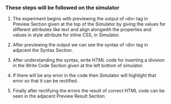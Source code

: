 ### These steps will be followed on the simulator

1. The experiment begins with previewing the output of ‹div› tag in Preview Section given at the top of the Simulator by giving the values for different attributes like text and align alongwith the properties and values in style attribute for inline CSS, in Simulator.

2. After previewing the output we can see the syntax of ‹div› tag in adjacent the Syntax Section.

3. After understanding the syntax, write HTML code for inserting a division in the Write Code Section given at the left bottom of simulator.

4. If there will be any error in the code then Simulator will highlight that error so that it can be rectified.

5. Finally after rectifying the errors the result of correct HTML code can be seen in the adjacent Preview Result Section.

